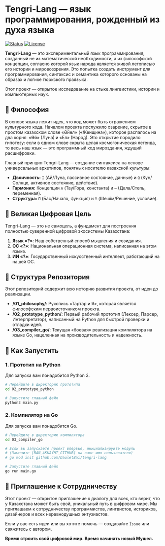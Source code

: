 # Tengri-Lang — язык программирования, рожденный из духа языка

[![Status](https://img.shields.io/badge/status-in_development-orange.svg)](https://github.com/DauletBai/tengri-lang)
[![License](https://img.shields.io/badge/license-MIT-blue.svg)](/LICENSE)

**Tengri-Lang** — это экспериментальный язык программирования, созданный не из математической необходимости, а из философской концепции, согласно которой язык народа является живой летописью его истории и мировоззрения. Это попытка создать инструмент для программирования, синтаксис и семантика которого основаны на образах и логике тюркского праязыка.

Этот проект — открытое исследование на стыке лингвистики, истории и компьютерных наук.

## 📖 Философия

В основе языка лежит идея, что код может быть отражением культурного кода. Началом проекта послужило озарение, скрытое в простом казахском слове «Әйел» («Женщина»), которое распалось на два корня: «Әй» (Луна) и «Ел» (Народ). Это открытие породило гипотезу: если в одном слове скрыта целая космогоническая легенда, то весь наш язык — это программный код мироздания, ждущий расшифровки.

Главный принцип Tengri-Lang — создание синтаксиса на основе универсальных архетипов, понятных носителю казахской культуры:
* **Двоичность:** `I` (Ай/Луна, пассивное состояние, данные) и `Q` (Күн/Солнце, активное состояние, действие).
* **Гармония:** Концепции `Λ` (Тау/Гора, константа) и `—` (Дала/Степь, переменная).
* **Структура:** `Π` (Бас/Начало, функция) и `Y` (Шешім/Решение, условие).

## 🎯 Великая Цифровая Цель

Tengri-Lang — это не самоцель, а фундамент для построения полностью суверенной цифровой экосистемы Казахстана:
1.  **Язык «?»**: Наш собственный способ мышления и созидания.
2.  **ОС «?»**: Национальная операционная система, написанная на этом языке.
3.  **ИИ «?»**: Государственный искусственный интеллект, работающий на нашей ОС.

## 📂 Структура Репозитория

Этот репозиторий содержит всю историю развития проекта, от идеи до реализации.

* **/01_philosophy/**: Рукопись «Тартар и Я», которая является философским первоисточником проекта.
* **/02_prototype_python/**: Первый рабочий прототип (Лексер, Парсер, Интерпретатор), написанный на Python для быстрой проверки и отладки идей.
* **/03_compiler_go/**: Текущая «боевая» реализация компилятора на языке Go, нацеленная на производительность и надежность.

## 🚀 Как Запустить

### 1. Прототип на Python

Для запуска вам понадобится Python 3.

```bash
# Перейдите в директорию прототипа
cd 02_prototype_python

# Запустите главный файл
python3 main.py
```

### 2. Компилятор на Go

Для запуска вам понадобится Go.

```bash
# Перейдите в директорию компилятора
cd 03_compiler_go

# Если вы запускаете проект впервые, инициализируйте модуль
# (Замените [ВАШ_АККАУНТ_GITHUB] на ваше имя пользователя)
# go mod init github.com/DauletBai/tengri-lang

# Запустите главный файл
go run main.go
```

## 🤝 Приглашение к Сотрудничеству

Этот проект — открытое приглашение к диалогу для всех, кто верит, что у Казахстана может быть свой, уникальный путь в цифровом мире. Мы приглашаем к сотрудничеству программистов, лингвистов, историков, дизайнеров и всех неравнодушных энтузиастов.

Если у вас есть идеи или вы хотите помочь — создавайте `Issue` или свяжитесь с автором.

**Время строить свой цифровой мир. Время начинать новый Мушел.**
